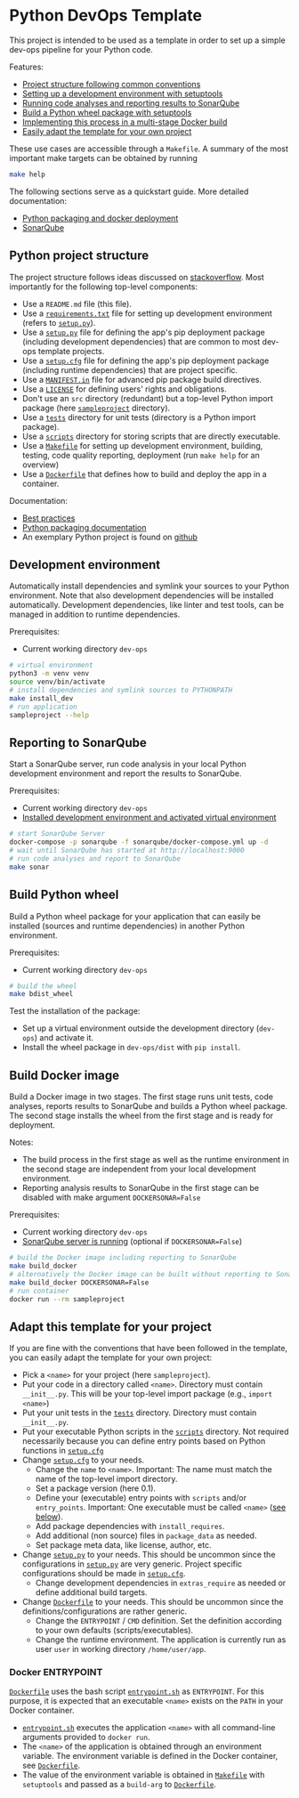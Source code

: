 
# Python DevOps Template

This project is intended to be used as a template in order to set up a simple dev-ops pipeline for your Python code.

Features:

- [Project structure following common conventions](#python-project-structure)
- [Setting up a development environment with setuptools](#development-environment)
- [Running code analyses and reporting results to SonarQube](reporting-to-sonarqube)
- [Build a Python wheel package with setuptools](#build-python-wheel)
- [Implementing this process in a multi-stage Docker build](#build-docker-image)
- [Easily adapt the template for your own project](#adapt-this-template-for-your-project)

These use cases are accessible through a `Makefile`. A summary of the most important make targets can be obtained by running

```bash
make help
```

The following sections serve as a quickstart guide. More detailed documentation:

- [Python packaging and docker deployment](docs/)
- [SonarQube](sonarqube/)

## Python project structure

The project structure follows ideas discussed on [stackoverflow](https://stackoverflow.com/questions/193161/what-is-the-best-project-structure-for-a-python-application). Most importantly for the following top-level components:

- Use a `README.md` file (this file).
- Use a [`requirements.txt`](requirements.txt) file for setting up development environment (refers to [`setup.py`](setup.py)).
- Use a [`setup.py`](setup.py) file for defining the app's pip deployment package (including development dependencies) that are common to most dev-ops template projects.
- Use a [`setup.cfg`](setup.cfg) file for defining the app's pip deployment package (including runtime dependencies) that are project specific.
- Use a [`MANIFEST.in`](MANIFEST.in) file for advanced pip package build directives.
- Use a [`LICENSE`](LICENSE) for defining users' rights and obligations.
- Don't use an `src` directory (redundant) but a top-level Python import package (here [`sampleproject`](sampleproject/) directory).
- Use a [`tests`](tests/) directory for unit tests (directory is a Python import package).
- Use a [`scripts`](scripts/) directory for storing scripts that are directly executable.
- Use a [`Makefile`](Makefile) for setting up development environment, building, testing, code quality reporting, deployment (run `make help` for an overview)
- Use a [`Dockerfile`](Dockerfile) that defines how to build and deploy the app in a container.

Documentation:

- [Best practices](https://docs.python-guide.org/writing/structure/)
- [Python packaging documentation](https://packaging.python.org/guides/distributing-packages-using-setuptools/)
- An exemplary Python project is found on [github](https://github.com/pypa/sampleproject)

## Development environment

Automatically install dependencies and symlink your sources to your Python environment.
Note that also development dependencies will be installed automatically.
Development dependencies, like linter and test tools, can be managed in addition to runtime dependencies.

Prerequisites:

- Current working directory `dev-ops`

```bash
# virtual environment
python3 -m venv venv
source venv/bin/activate
# install dependencies and symlink sources to PYTHONPATH
make install_dev
# run application
sampleproject --help
```

## Reporting to SonarQube

Start a SonarQube server, run code analysis in your local Python development environment and report the results to SonarQube.

Prerequisites:

- Current working directory `dev-ops`
- [Installed development environment and activated virtual environment](#development-environment)

```bash
# start SonarQube Server
docker-compose -p sonarqube -f sonarqube/docker-compose.yml up -d
# wait until SonarQube has started at http://localhost:9000
# run code analyses and report to SonarQube
make sonar
```

## Build Python wheel

Build a Python wheel package for your application that can easily be installed (sources and runtime dependencies) in another Python environment.

Prerequisites:

- Current working directory `dev-ops`

```bash
# build the wheel
make bdist_wheel
```

Test the installation of the package:

- Set up a virtual environment outside the development directory (`dev-ops`) and activate it.
- Install the wheel package in `dev-ops/dist` with `pip install`.

## Build Docker image

Build a Docker image in two stages. The first stage runs unit tests, code analyses, reports results to SonarQube and builds a Python wheel package. The second stage installs the wheel from the first stage and is ready for deployment.

Notes:

- The build process in the first stage as well as the runtime environment in the second stage are independent from your local development environment.
- Reporting analysis results to SonarQube in the first stage can be disabled with make argument `DOCKERSONAR=False`

Prerequisites:

- Current working directory `dev-ops`
- [SonarQube server is running](#reporting-to-sonarqube) (optional if `DOCKERSONAR=False`)

```bash
# build the Docker image including reporting to SonarQube
make build_docker
# alternatively the Docker image can be built without reporting to SonarQube
make build_docker DOCKERSONAR=False
# run container
docker run --rm sampleproject
```

## Adapt this template for your project

If you are fine with the conventions that have been followed in the template, you can easily adapt the template for your own project:

- Pick a `<name>` for your project (here `sampleproject`).
- Put your code in a directory called `<name>`. Directory must contain `__init__.py`. This will be your top-level import package (e.g., `import <name>`)
- Put your unit tests in the [`tests`](tests/) directory. Directory must contain `__init__.py`.
- Put your executable Python scripts in the [`scripts`](scripts/) directory. Not required necessarily because you can define entry points based on Python functions in [`setup.cfg`](setup.cfg)
- Change [`setup.cfg`](setup.cfg) to your needs.
  - Change the `name` to `<name>`. Important: The name must match the name of the top-level import directory.
  - Set a package version (here 0.1).
  - Define your (executable) entry points with `scripts` and/or `entry_points`. Important: One executable must be called `<name>` ([see below](#docker-entrypoint)).
  - Add package dependencies with `install_requires`.
  - Add additional (non source) files in `package_data` as needed.
  - Set package meta data, like license, author, etc.
- Change [`setup.py`](setup.py) to your needs. This should be uncommon since the configurations in [`setup.py`](setup.py) are very generic. Project specific configurations should be made in [`setup.cfg`](setup.cfg).
  - Change development dependencies in `extras_require` as needed or define additional build targets.
- Change [`Dockerfile`](Dockerfile) to your needs. This should be uncommon since the definitions/configurations are rather generic.
  - Change the `ENTRYPOINT` / `CMD` definition. Set the definition according to your own defaults (scripts/executables).
  - Change the runtime environment. The application is currently run as user `user` in working directory `/home/user/app`.

### Docker ENTRYPOINT

[`Dockerfile`](Dockerfile) uses the bash script [`entrypoint.sh`](entrypoint.sh) as `ENTRYPOINT`.
For this purpose, it is expected that an executable `<name>` exists on the `PATH` in your Docker container.

- [`entrypoint.sh`](entrypoint.sh) executes the application `<name>` with all command-line arguments provided to `docker run`.
- The `<name>` of the application is obtained through an environment variable. The environment variable is defined in the Docker container, see [`Dockerfile`](Dockerfile).
- The value of the environment variable is obtained in [`Makefile`](Makefile) with `setuptools` and passed as a `build-arg` to [`Dockerfile`](Dockerfile).
